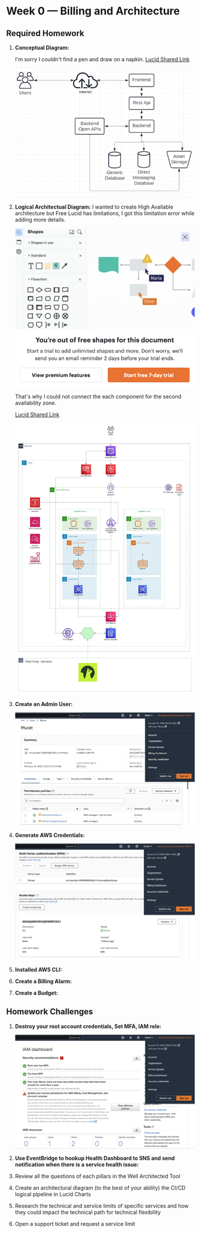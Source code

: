 # Week 0 — Billing and Architecture

## Required Homework

   1. **Conceptual Diagram:**

         I'm sorry I couldn't find a pen and draw on a napkin.
         [Lucid Shared Link](https://lucid.app/lucidchart/caf757ed-d7ec-4e83-aee7-c3b569b8f615/edit?viewport_loc=-13%2C9%2C1579%2C833%2C0_0&invitationId=inv_2659dc32-9e1e-429d-a0e0-54c406de6f68)

         ![Conceptual Diagram](assets/week-0-Murat-Conceptual_Diagram.png)

   2. **Logical Architectual Diagram:**
         I wanted to create High Available architecture but Free Lucid has limitations, I got this limitation error while adding more details. 
         
         ![Lucid Error](assets/week-0-Murat-Limitation_Lucid.png)         
         
         That's why I could not connect the each component for the second availability zone.
         
         [Lucid Shared Link](https://lucid.app/lucidchart/8296b0fe-7dd7-48f4-9077-c5b8b75e8c3c/edit?viewport_loc=-1339%2C790%2C3790%2C2001%2C0_0&invitationId=inv_09e2f46c-56a6-49b2-a07e-badf17890c8a)
         
         ![Logical Diagram](assets/week-0-Murat-Lucid_Logical_Diagram.jpeg)

   3. **Create an Admin User:**

         ![Admin User](assets/week-0-Murat-Admin_User.png)
   
   4. **Generate AWS Credentials:**
   
         ![AWS CLI Credentials](assets/week-0-Murat-Generate_AWS_Credentials.png)
   
   5. **Installed AWS CLI:**
   
   6. **Create a Billing Alarm:**
   
   7. **Create a Budget:**
##  Homework Challenges
   1. **Destroy your root account credentials, Set MFA, IAM role:**
   
         ![Root Account MFA](assets/week-0-Murat-Root_Account_Mfa.png)

   
   2. **Use EventBridge to hookup Health Dashboard to SNS and send notification when there is a service health issue:**
   
   3. Review all the questions of each pillars in the Well Architected Tool
   
   4. Create an architectural diagram (to the best of your ability) the CI/CD logical pipeline in Lucid Charts
   
   5. Research the technical and service limits of specific services and how they could impact the technical path for technical flexibility
   
   6. Open a support ticket and request a service limit
